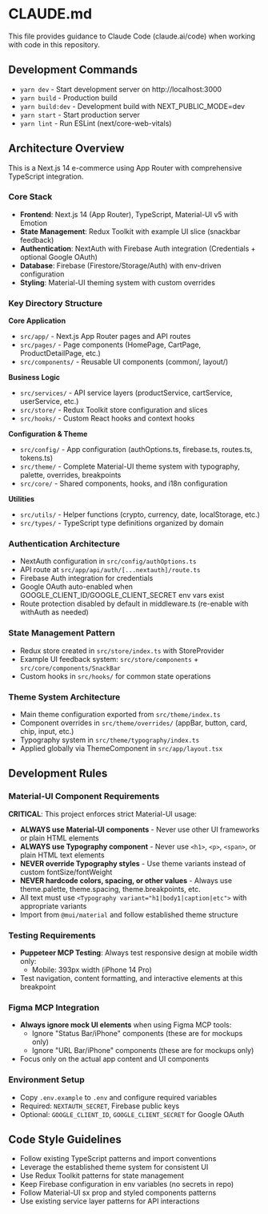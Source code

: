 # CLAUDE.md

This file provides guidance to Claude Code (claude.ai/code) when working with code in this repository.

## Development Commands

- `yarn dev` - Start development server on http://localhost:3000
- `yarn build` - Production build
- `yarn build:dev` - Development build with NEXT_PUBLIC_MODE=dev
- `yarn start` - Start production server
- `yarn lint` - Run ESLint (next/core-web-vitals)

## Architecture Overview

This is a Next.js 14 e-commerce using App Router with comprehensive TypeScript integration.

### Core Stack
- **Frontend**: Next.js 14 (App Router), TypeScript, Material-UI v5 with Emotion
- **State Management**: Redux Toolkit with example UI slice (snackbar feedback)
- **Authentication**: NextAuth with Firebase Auth integration (Credentials + optional Google OAuth)
- **Database**: Firebase (Firestore/Storage/Auth) with env-driven configuration
- **Styling**: Material-UI theming system with custom overrides

### Key Directory Structure

**Core Application**
- `src/app/` - Next.js App Router pages and API routes
- `src/pages/` - Page components (HomePage, CartPage, ProductDetailPage, etc.)
- `src/components/` - Reusable UI components (common/, layout/)

**Business Logic**
- `src/services/` - API service layers (productService, cartService, userService, etc.)
- `src/store/` - Redux Toolkit store configuration and slices
- `src/hooks/` - Custom React hooks and context hooks

**Configuration & Theme**
- `src/config/` - App configuration (authOptions.ts, firebase.ts, routes.ts, tokens.ts)
- `src/theme/` - Complete Material-UI theme system with typography, palette, overrides, breakpoints
- `src/core/` - Shared components, hooks, and i18n configuration

**Utilities**
- `src/utils/` - Helper functions (crypto, currency, date, localStorage, etc.)
- `src/types/` - TypeScript type definitions organized by domain

### Authentication Architecture
- NextAuth configuration in `src/config/authOptions.ts`
- API route at `src/app/api/auth/[...nextauth]/route.ts`
- Firebase Auth integration for credentials
- Google OAuth auto-enabled when GOOGLE_CLIENT_ID/GOOGLE_CLIENT_SECRET env vars exist
- Route protection disabled by default in middleware.ts (re-enable with withAuth as needed)

### State Management Pattern
- Redux store created in `src/store/index.ts` with StoreProvider
- Example UI feedback system: `src/store/components` + `src/core/components/SnackBar`
- Custom hooks in `src/hooks/` for common state operations

### Theme System Architecture
- Main theme configuration exported from `src/theme/index.ts`
- Component overrides in `src/theme/overrides/` (appBar, button, card, chip, input, etc.)
- Typography system in `src/theme/typography/index.ts`
- Applied globally via ThemeComponent in `src/app/layout.tsx`

## Development Rules

### Material-UI Component Requirements
**CRITICAL**: This project enforces strict Material-UI usage:
- **ALWAYS use Material-UI components** - Never use other UI frameworks or plain HTML elements
- **ALWAYS use Typography component** - Never use `<h1>`, `<p>`, `<span>`, or plain HTML text elements
- **NEVER override Typography styles** - Use theme variants instead of custom fontSize/fontWeight
- **NEVER hardcode colors, spacing, or other values** - Always use theme.palette, theme.spacing, theme.breakpoints, etc.
- All text must use `<Typography variant="h1|body1|caption|etc">` with appropriate variants
- Import from `@mui/material` and follow established theme structure

### Testing Requirements
- **Puppeteer MCP Testing**: Always test responsive design at mobile width only:
  - Mobile: 393px width (iPhone 14 Pro)
- Test navigation, content formatting, and interactive elements at this breakpoint

### Figma MCP Integration
- **Always ignore mock UI elements** when using Figma MCP tools:
  - Ignore "Status Bar/iPhone" components (these are for mockups only)
  - Ignore "URL Bar/iPhone" components (these are for mockups only)
- Focus only on the actual app content and UI components

### Environment Setup
- Copy `.env.example` to `.env` and configure required variables
- Required: `NEXTAUTH_SECRET`, Firebase public keys
- Optional: `GOOGLE_CLIENT_ID`, `GOOGLE_CLIENT_SECRET` for Google OAuth

## Code Style Guidelines

- Follow existing TypeScript patterns and import conventions
- Leverage the established theme system for consistent UI
- Use Redux Toolkit patterns for state management
- Keep Firebase configuration in env variables (no secrets in repo)
- Follow Material-UI sx prop and styled components patterns
- Use existing service layer patterns for API interactions